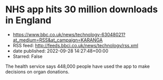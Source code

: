 # NHS app hits 30 million downloads in England
 - https://www.bbc.co.uk/news/technology-63048021?at_medium=RSS&at_campaign=KARANGA
 - RSS feed: http://feeds.bbci.co.uk/news/technology/rss.xml
 - date published: 2022-09-28 14:27:48+00:00
 - Starred: False

The health service says 448,000 people have used the app to make decisions on organ donations.
